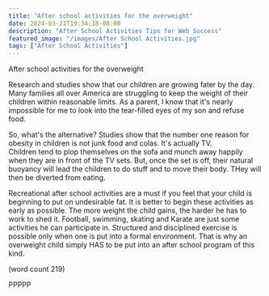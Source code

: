 ```yaml
---
title: "After school activities for the overweight"
date: 2024-03-21T19:34:18-08:00
description: "After School Activities Tips for Web Success"
featured_image: "/images/After School Activities.jpg"
tags: ["After School Activities"]
---
```


After school activities for the overweight

Research and studies show that our children are growing fater by the
day. Many families all over America are struggling to keep the weight of 
their children within reasonable limits. As a parent, I know that it's 
nearly impossible for me to look into the tear-filled eyes of my son and 
refuse food. 

So, what's the alternative? Studies show that the number one reason for 
obesity in children is not junk food and colas. It's actually TV.  
Children tend to plop themselves on the sofa and munch away happily when 
they are in front of the TV sets. But, once the set is off, their natural 
buoyancy will lead the children to do stuff and to move their body. THey will then be diverted from eating.

Recreational after school activities are a must if you feel that your 
child is beginning to put on undesirable fat. It is better to begin these 
activities as early as possible. The more weight the child gains, the 
harder he has to work to shed it. Football, swimming, skating and Karate 
are just some activities he can participate in. Structured and disciplined 
exercise is possible only when one is put into a formal environment. That 
is why an overweight child simply HAS to be put into an after school 
program of this kind. 

(word count 219)

PPPPP

